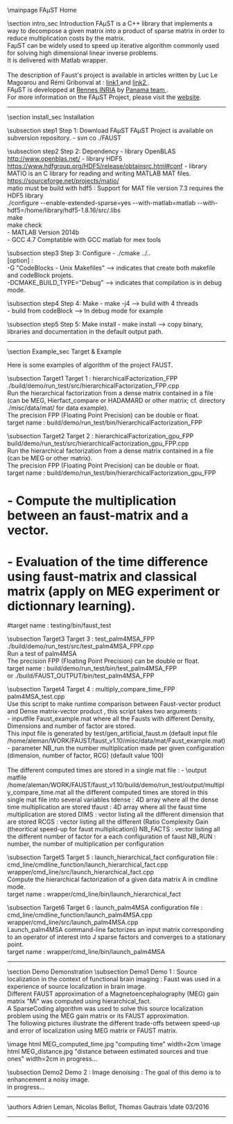 \mainpage FAµST Home

\section intro_sec Introduction
 FAµST is a C++ library that implements a way to decompose a given matrix into a product of sparse matrix in order to reduce multiplication costs by the matrix. <br>
FaµST can be widely used to speed up iterative algorithm commonly used for solving high dimensional linear inverse problems. <br>
It is delivered with Matlab wrapper. <br>
<br>
The description of Faust's project is available in articles written by Luc Le Magoarou and Rémi Gribonval at : <a href="https://hal.archives-ouvertes.fr/hal-01167948v1"> link1 </a> and <a href="https://hal.archives-ouvertes.fr/hal-01156478v1"> link2 </a>. <br>
FAµST is developped at <a href="http://www.inria.fr/en/centre/rennes"> Rennes INRIA</a> by <a href="https://team.inria.fr/panama/fr/">Panama team </a>. <br>
For more information on the FAµST Project, please visit the <a href="http://faust.gforge.inria.fr"> website</a>. <br> 

<HR>
\section install_sec Installation

\subsection step1 Step 1: Download FAµST
FAµST Project is available on subversion repository. 
	- svn co ./FAUST  <br>

\subsection step2 Step 2:  Dependency 
	- library  OpenBLAS http://www.openblas.net/
	- library  HDF5 https://www.hdfgroup.org/HDF5/release/obtainsrc.html#conf
	- library  MATIO is an C library for reading and writing MATLAB MAT files. https://sourceforge.net/projects/matio/ <br>
		   matio must be build with hdf5 : Support for MAT file version 7.3 requires the HDF5 library <br>
		   ./configure --enable-extended-sparse=yes --with-matlab=matlab --with-hdf5=/home/library/hdf5-1.8.16/src/.libs <br>
		   make <br>
		   make check <br>
	- MATLAB   Version 2014b <br>
	- GCC 4.7  Comptatible with GCC matlab for mex tools <br>


\subsection step3 Step 3: Configure
	- ./cmake ../..  <br>
	[option] : <br>
		-G "CodeBlocks - Unix Makefiles"	-->	indicates that create both makefile and codeBlock projets. <br>
		-DCMAKE_BUILD_TYPE="Debug" 		-->	indicates that compilation is in debug mode.  <br>

\subsection step4 Step 4: Make
	- make -j4 		--> 	build with 4 threads <br>
 	- build from codeBlock 	--> 	In debug mode for example <br>

\subsection step5 Step 5: Make install
	- make install 	--> 	copy binary, libraries and documentation in the default output path. 

<HR>
\section Example_sec Target & Example

Here is some examples of algorithm of the project FAUST. <br>

\subsection Target1 Target 1 : hierarchicalFactorization_FPP
./build/demo/run_test/src/hierarchicalFactorization_FPP.cpp <br>
Run the hierarchical factorization from a dense matrix contained in a file (can be MEG, Hierfact_compare or HADAMARD or other matrix; cf. directory ./misc/data/mat/ for data example). <br>
The precision FPP (Floating Point Precision) can be double or float. <br>
target name : build/demo/run_test/bin/hierarchicalFactorization_FPP <br>

\subsection Target2 Target 2 : hierarchicalFactorization_gpu_FPP
build/demo/run_test/src/hierarchicalFactorization_gpu_FPP.cpp <br>
Run the hierarchical factorization from a dense matrix contained in a file (can be MEG or other matrix). <br>
The precision FPP (Floating Point Precision) can be double or float. <br>
target name : build/demo/run_test/bin/hierarchicalFactorization_gpu_FPP <br>

#	 - Compute the multiplication between an faust-matrix and a vector.  <br>
#	 - Evaluation of the time difference using faust-matrix and classical matrix (apply on MEG experiment or dictionnary learning).  <br>
#target name : testing/bin/faust_test <br>


\subsection Target3 Target 3 : test_palm4MSA_FPP
./build/demo/run_test/src/test_palm4MSA_FPP.cpp <br>
Run a test of palm4MSA <br>
The precision FPP (Floating Point Precision) can be double or float. <br>
target name : build/demo/run_test/bin/test_palm4MSA_FPP <br>
or ./build/FAUST_OUTPUT/bin/test_palm4MSA_FPP<br>


\subsection Target4 Target 4 : multiply_compare_time_FPP
palm4MSA_test.cpp <br>
Use this script to make runtime comparison between Faust-vector product and Dense matrix-vector product , this script takes two arguments : <br>
	- inputfile Faust_example.mat where all the Fausts with different Density, Dimensions and number of factor are stored.<br>
This input file is generated by test/gen_artificial_faust.m (default input file /home/aleman/WORK/FAUST/faust_v1.10/misc/data/mat/Faust_example.mat)<br>
	- parameter NB_run the number multiplication made per given configuration (dimension, number of factor, RCG) (default value 100)<br>
<br>
The different computed times are stored in a single mat file :
	- \output matfile /home/aleman/WORK/FAUST/faust_v1.10/build/demo/run_test/output/multiply_compare_time.mat
all the different computed times are stored in this single mat file into several variables
tdense : 4D array where all the dense time multiplication are stored
tfaust : 4D array where all the faust time multiplication are stored
DIMS : vector listing all the different dimension that are stored
RCGS : vector listing all the different (Ratio Complexity Gain (theoritical speed-up for faust multiplication))
NB_FACTS : vector listing all the different number of factor for a each configuration of faust
NB_RUN : number, the number of multiplication per configuration



\subsection Target5 Target 5 : launch_hierarchical_fact
configuration file : cmd_line/cmdline_function/launch_hierarchical_fact.cpp <br>
wrapper/cmd_line/src/launch_hierarchical_fact.cpp <br>
Compute the hierarchical factorization of a given data matrix A in cmdline mode. <br>
target name : wrapper/cmd_line/bin/launch_hierarchical_fact <br>

\subsection Target6 Target 6 : launch_palm4MSA
configuration file : cmd_line/cmdline_function/launch_palm4MSA.cpp <br>
wrapper/cmd_line/src/launch_palm4MSA.cpp <br>
Launch_palm4MSA command-line factorizes an input matrix corresponding to an operator of interest into J sparse factors and converges to a stationary point. <br>
target name : wrapper/cmd_line/bin/launch_palm4MSA <br>

<HR>

\section Demo Demonstration
\subsection Demo1 Demo 1 : Source localization in the context of functional brain imaging :
Faust was used in a experience of source localization in brain image.<br>
Different FAUST approximation of a Magnetoencephalography (MEG) gain matrix "Mi" was computed using hierarchical_fact.<br>
A SparseCoding algorithm was used to solve this source localization problem using the MEG gain matrix or its FAUST approximation.<br>
The following pictures illustrate the different trade-offs between speed-up and error of localization using MEG matrix or FAUST matrix.<br>

\image html MEG_computed_time.jpg "computing time" width=2cm
\image html MEG_distance.jpg "distance between estimated sources and true ones" width=2cm
in progress...<br>

\subsection Demo2 Demo 2 : Image denoising :
The goal of this demo is to enhancement a noisy image.<br>
in progress...<br>

<HR>
\authors Adrien Leman, Nicolas Bellot, Thomas Gautrais
\date 03/2016

<HR>
